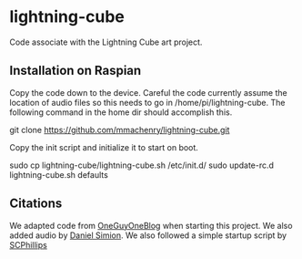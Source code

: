 # lightning-cube
Code associate with the Lightning Cube art project.

Installation on Raspian
---

Copy the code down to the device. Careful the code currently assume the
location of audio files so this needs to go in /home/pi/lightning-cube. The
following command in the home dir should accomplish this.

   git clone https://github.com/mmachenry/lightning-cube.git

Copy the init script and initialize it to start on boot.

   sudo cp lightning-cube/lightning-cube.sh /etc/init.d/
   sudo update-rc.d lightning-cube.sh defaults

Citations
---
We adapted code from [OneGuyOneBlog](https://oneguyoneblog.com/2017/11/01/lightning-thunder-arduino-halloween-diy/) when starting this project. We also added audio by [Daniel Simion](http://soundbible.com/2217-Heavy-Rain-Wind.html). We also followed a simple startup script by [SCPhillips](http://blog.scphillips.com/posts/2013/07/getting-a-python-script-to-run-in-the-background-as-a-service-on-boot/)
